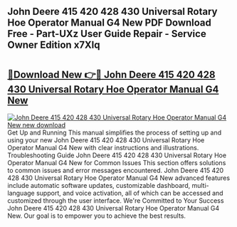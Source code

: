 ## John Deere 415 420 428 430 Universal Rotary Hoe Operator Manual G4 New PDF Download Free - Part-UXz User Guide Repair - Service Owner Edition x7Xlq

# <h2><a href="http://bc76977.oget.top/?id=John+Deere+415+420+428+430+Universal+Rotary+Hoe+Operator+Manual+G4+New">🔗Download New 👉🔴 John Deere 415 420 428 430 Universal Rotary Hoe Operator Manual G4 New</a></h2>

[![John Deere 415 420 428 430 Universal Rotary Hoe Operator Manual G4 New new download](https://i.imgur.com/5g1atiW.png)](http://bc76977.oget.top/?id=John+Deere+415+420+428+430+Universal+Rotary+Hoe+Operator+Manual+G4+New)
Get Up and Running This manual simplifies the process of setting up and using your new John Deere 415 420 428 430 Universal Rotary Hoe Operator Manual G4 New with clear instructions and illustrations. Troubleshooting Guide John Deere 415 420 428 430 Universal Rotary Hoe Operator Manual G4 New for Common Issues This section offers solutions to common issues and error messages encountered. John Deere 415 420 428 430 Universal Rotary Hoe Operator Manual G4 New advanced features include automatic software updates, customizable dashboard, multi-language support, and voice activation, all of which can be accessed and customized through the user interface. We're Committed to Your Success John Deere 415 420 428 430 Universal Rotary Hoe Operator Manual G4 New. Our goal is to empower you to achieve the best results.
